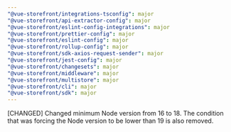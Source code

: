 ```yaml
---
"@vue-storefront/integrations-tsconfig": major
"@vue-storefront/api-extractor-config": major
"@vue-storefront/eslint-config-integrations": major
"@vue-storefront/prettier-config": major
"@vue-storefront/eslint-config": major
"@vue-storefront/rollup-config": major
"@vue-storefront/sdk-axios-request-sender": major
"@vue-storefront/jest-config": major
"@vue-storefront/changesets": major
"@vue-storefront/middleware": major
"@vue-storefront/multistore": major
"@vue-storefront/cli": major
"@vue-storefront/sdk": major
---
```


[CHANGED] Changed minimum Node version from 16 to 18. The condition that was forcing the Node version to be lower than 19 is also removed.
